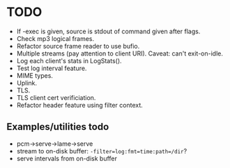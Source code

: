 # TODO

* If -exec is given, source is stdout of command given after flags.
* Check mp3 logical frames.
* Refactor source frame reader to use bufio.
* Multiple streams (pay attention to client URI). Caveat: can't exit-on-idle.
* Log each client's stats in LogStats().
* Test log interval feature.
* MIME types.
* Uplink.
* TLS.
* TLS client cert verificiation.
* Refactor header feature using filter context.

## Examples/utilities todo

* pcm->serve->lame->serve
* stream to on-disk buffer: `-filter=log:fmt=time:path=/dir`?
* serve intervals from on-disk buffer
